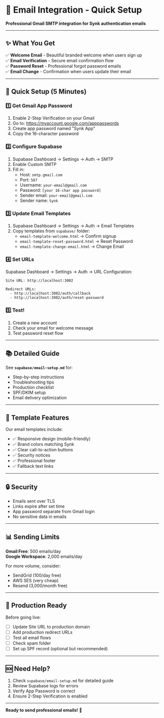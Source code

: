 # 📧 Email Integration - Quick Setup

**Professional Gmail SMTP integration for Synk authentication emails**

---

## ✨ What You Get

✅ **Welcome Email** - Beautiful branded welcome when users sign up  
✅ **Email Verification** - Secure email confirmation flow  
✅ **Password Reset** - Professional forgot password emails  
✅ **Email Change** - Confirmation when users update their email  

---

## 🚀 Quick Setup (5 Minutes)

### 1️⃣ Get Gmail App Password

1. Enable 2-Step Verification on your Gmail
2. Go to: https://myaccount.google.com/apppasswords
3. Create app password named "Synk App"
4. Copy the 16-character password

### 2️⃣ Configure Supabase

1. Supabase Dashboard → Settings → Auth → SMTP
2. Enable Custom SMTP
3. Fill in:
   - Host: `smtp.gmail.com`
   - Port: `587`
   - Username: `your-email@gmail.com`
   - Password: `[your 16-char app password]`
   - Sender email: `your-email@gmail.com`
   - Sender name: `Synk`

### 3️⃣ Update Email Templates

1. Supabase Dashboard → Settings → Auth → Email Templates
2. Copy templates from `supabase/` folder:
   - `email-template-welcome.html` → Confirm signup
   - `email-template-reset-password.html` → Reset Password
   - `email-template-change-email.html` → Change Email

### 4️⃣ Set URLs

Supabase Dashboard → Settings → Auth → URL Configuration:

```
Site URL: http://localhost:3002

Redirect URLs:
  - http://localhost:3002/auth/callback
  - http://localhost:3002/auth/reset-password
```

### 5️⃣ Test!

1. Create a new account
2. Check your email for welcome message
3. Test password reset flow

---

## 📚 Detailed Guide

See **`supabase/email-setup.md`** for:
- Step-by-step instructions
- Troubleshooting tips
- Production checklist
- SPF/DKIM setup
- Email delivery optimization

---

## 🎨 Template Features

Our email templates include:
- ✅ Responsive design (mobile-friendly)
- ✅ Brand colors matching Synk
- ✅ Clear call-to-action buttons
- ✅ Security notices
- ✅ Professional footer
- ✅ Fallback text links

---

## 🔒 Security

- Emails sent over TLS
- Links expire after set time
- App password separate from Gmail login
- No sensitive data in emails

---

## 📊 Sending Limits

**Gmail Free**: 500 emails/day  
**Google Workspace**: 2,000 emails/day

For more volume, consider:
- SendGrid (100/day free)
- AWS SES (very cheap)
- Resend (3,000/month free)

---

## 🎯 Production Ready

Before going live:
- [ ] Update Site URL to production domain
- [ ] Add production redirect URLs  
- [ ] Test all email flows
- [ ] Check spam folder
- [ ] Set up SPF record (optional but recommended)

---

## 🆘 Need Help?

1. Check `supabase/email-setup.md` for detailed guide
2. Review Supabase logs for errors
3. Verify App Password is correct
4. Ensure 2-Step Verification is enabled

---

**Ready to send professional emails!** 🚀

